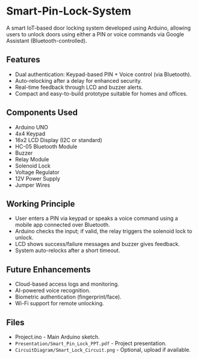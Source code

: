 # Smart-Pin-Lock-System 

A smart IoT-based door locking system developed using Arduino, allowing users to unlock doors using either a PIN or voice commands via Google Assistant (Bluetooth-controlled).

##  Features
- Dual authentication: Keypad-based PIN + Voice control (via Bluetooth).
- Auto-relocking after a delay for enhanced security.
- Real-time feedback through LCD and buzzer alerts.
- Compact and easy-to-build prototype suitable for homes and offices.

## Components Used
- Arduino UNO
- 4x4 Keypad
- 16x2 LCD Display (I2C or standard)
- HC-05 Bluetooth Module
- Buzzer
- Relay Module
- Solenoid Lock
- Voltage Regulator
- 12V Power Supply
- Jumper Wires

##  Working Principle
- User enters a PIN via keypad or speaks a voice command using a mobile app connected over Bluetooth.
- Arduino checks the input; if valid, the relay triggers the solenoid lock to unlock.
- LCD shows success/failure messages and buzzer gives feedback.
- System auto-relocks after a short timeout.

## Future Enhancements
- Cloud-based access logs and monitoring.
- AI-powered voice recognition.
- Biometric authentication (fingerprint/face).
- Wi-Fi support for remote unlocking.

## Files
- Project.ino - Main Arduino sketch.
- `Presentation/Smart_Pin_Lock_PPT.pdf` - Project presentation.
- `CircuitDiagram/Smart_Lock_Circuit.png` - Optional, upload if available.



